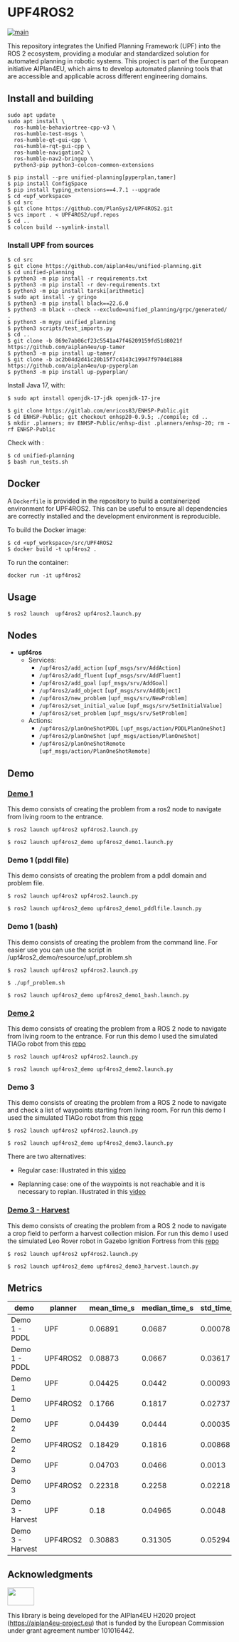 # UPF4ROS2

[![main](https://github.com/PlanSys2/UPF4ROS2/actions/workflows/main.yaml/badge.svg)](https://github.com/PlanSys2/UPF4ROS2/actions/workflows/main.yaml)

This repository integrates the Unified Planning Framework (UPF) into the ROS 2 ecosystem, providing a modular and standardized solution for automated planning in robotic systems. This project is part of the European initiative AIPlan4EU, which aims to develop automated planning tools that are accessible and applicable across different engineering domains.

## Install and building

```
sudo apt update
sudo apt install \
  ros-humble-behaviortree-cpp-v3 \
  ros-humble-test-msgs \
  ros-humble-qt-gui-cpp \
  ros-humble-rqt-gui-cpp \
  ros-humble-navigation2 \
  ros-humble-nav2-bringup \
  python3-pip python3-colcon-common-extensions

```

```
$ pip install --pre unified-planning[pyperplan,tamer]
$ pip install ConfigSpace
$ pip install typing_extensions==4.7.1 --upgrade
$ cd <upf_workspace>
$ cd src
$ git clone https://github.com/PlanSys2/UPF4ROS2.git
$ vcs import . < UPF4ROS2/upf.repos
$ cd ..
$ colcon build --symlink-install
```

### Install UPF from sources

```
$ cd src
$ git clone https://github.com/aiplan4eu/unified-planning.git
$ cd unified-planning
$ python3 -m pip install -r requirements.txt
$ python3 -m pip install -r dev-requirements.txt
$ python3 -m pip install tarski[arithmetic]
$ sudo apt install -y gringo
$ python3 -m pip install black==22.6.0
$ python3 -m black --check --exclude=unified_planning/grpc/generated/ .
$ python3 -m mypy unified_planning
$ python3 scripts/test_imports.py
$ cd ..
$ git clone -b 869e7ab06cf23c5541a47f46209159fd51d8021f https://github.com/aiplan4eu/up-tamer
$ python3 -m pip install up-tamer/
$ git clone -b ac2b04d2d41c20b15f7c4143c19947f9704d1888 https://github.com/aiplan4eu/up-pyperplan
$ python3 -m pip install up-pyperplan/
```

Install Java 17, with:

```
$ sudo apt install openjdk-17-jdk openjdk-17-jre
```

```
$ git clone https://gitlab.com/enricos83/ENHSP-Public.git
$ cd ENHSP-Public; git checkout enhsp20-0.9.5; ./compile; cd ..
$ mkdir .planners; mv ENHSP-Public/enhsp-dist .planners/enhsp-20; rm -rf ENHSP-Public
```

Check with :

```
$ cd unified-planning
$ bash run_tests.sh
```

## Docker

A `Dockerfile` is provided in the repository to build a containerized environment for UPF4ROS2. This can be useful to ensure all dependencies are correctly installed and the development environment is reproducible.

To build the Docker image:

```
$ cd <upf_workspace>/src/UPF4ROS2
$ docker build -t upf4ros2 .
```

To run the container:

```
docker run -it upf4ros2
```

## Usage

`$ ros2 launch  upf4ros2 upf4ros2.launch.py`

## Nodes

- **upf4ros**
  - Services:
    - `/upf4ros2/add_action` `[upf_msgs/srv/AddAction]`
    - `/upf4ros2/add_fluent` `[upf_msgs/srv/AddFluent]`
    - `/upf4ros2/add_goal` `[upf_msgs/srv/AddGoal]`
    - `/upf4ros2/add_object` `[upf_msgs/srv/AddObject]`
    - `/upf4ros2/new_problem` `[upf_msgs/srv/NewProblem]`
    - `/upf4ros2/set_initial_value` `[upf_msgs/srv/SetInitialValue]`
    - `/upf4ros2/set_problem` `[upf_msgs/srv/SetProblem]`
  - Actions:
    - `/upf4ros2/planOneShotPDDL` `[upf_msgs/action/PDDLPlanOneShot]`
    - `/upf4ros2/planOneShot` `[upf_msgs/action/PlanOneShot]`
    - `/upf4ros2/planOneShotRemote` `[upf_msgs/action/PlanOneShotRemote]`

## Demo

### [Demo 1](https://www.youtube.com/watch?v=fObz6H1DnXs)

This demo consists of creating the problem from a ros2 node to navigate from living room to the entrance.

`$ ros2 launch upf4ros2 upf4ros2.launch.py`

`$ ros2 launch upf4ros2_demo upf4ros2_demo1.launch.py`

### Demo 1 (pddl file)

This demo consists of creating the problem from a pddl domain and problem file.

`$ ros2 launch upf4ros2 upf4ros2.launch.py`

`$ ros2 launch upf4ros2_demo upf4ros2_demo1_pddlfile.launch.py`

### Demo 1 (bash)

This demo consists of creating the problem from the command line. For easier use you can use the script in /upf4ros2_demo/resource/upf_problem.sh

`$ ros2 launch upf4ros2 upf4ros2.launch.py`

`$ ./upf_problem.sh`

`$ ros2 launch upf4ros2_demo upf4ros2_demo1_bash.launch.py`

### [Demo 2](https://www.youtube.com/watch?v=HJ46htSfPZY)

This demo consists of creating the problem from a ROS 2 node to navigate from living room to the entrance.
For run this demo I used the simulated TIAGo robot from this [repo](https://github.com/jmguerreroh/ros2_computer_vision)

`$ ros2 launch upf4ros2 upf4ros2.launch.py`

`$ ros2 launch upf4ros2_demo upf4ros2_demo2.launch.py`

### Demo 3

This demo consists of creating the problem from a ROS 2 node to navigate and check a list of waypoints starting from living room.
For run this demo I used the simulated TIAGo robot from this [repo](https://github.com/jmguerreroh/ros2_computer_vision)

`$ ros2 launch upf4ros2 upf4ros2.launch.py`

`$ ros2 launch upf4ros2_demo upf4ros2_demo3.launch.py`

There are two alternatives:

- Regular case: Illustrated in this [video](https://youtu.be/2nKqxGYlHk8)

- Replanning case: one of the waypoints is not reachable and it is necessary to replan. Illustrated in this [video](https://youtu.be/UJncg7GPCro)

### [Demo 3 - Harvest](https://youtu.be/21oZHhl7kcA)

This demo consists of creating the problem from a ROS 2 node to navigate a crop field to perform a harvest collection mision.
For run this demo I used the simulated Leo Rover robot in Gazebo Ignition Fortress from this [repo](https://github.com/luispri2001/gps_ignition_simulation)

`$ ros2 launch upf4ros2 upf4ros2.launch.py`

`$ ros2 launch upf4ros2_demo upf4ros2_demo3_harvest.launch.py`

## Metrics

| demo             | planner  | mean_time_s | median_time_s | std_time_s | min_s  | max_s  | num_runs |
| ---------------- | -------- | ----------- | ------------- | ---------- | ------ | ------ | -------- |
| Demo 1 - PDDL    | UPF      | 0.06891     | 0.0687        | 0.00078    | 0.0678 | 0.0706 | 10       |
| Demo 1 - PDDL    | UPF4ROS2 | 0.08873     | 0.0667        | 0.03617    | 0.0653 | 0.1460 | 10       |
| Demo 1           | UPF      | 0.04425     | 0.0442        | 0.00093    | 0.0433 | 0.0467 | 10       |
| Demo 1           | UPF4ROS2 | 0.1766      | 0.1817        | 0.02737    | 0.1009 | 0.1949 | 10       |
| Demo 2           | UPF      | 0.04439     | 0.0444        | 0.00035    | 0.0438 | 0.0448 | 10       |
| Demo 2           | UPF4ROS2 | 0.18429     | 0.1816        | 0.00868    | 0.1771 | 0.2035 | 10       |
| Demo 3           | UPF      | 0.04703     | 0.0466        | 0.0013     | 0.0454 | 0.0498 | 10       |
| Demo 3           | UPF4ROS2 | 0.22318     | 0.2258        | 0.02218    | 0.1767 | 0.2592 | 10       |
| Demo 3 - Harvest | UPF      | 0.18        | 0.04965       | 0.0048     | 0.0482 | 0.064  | 10       |
| Demo 3 - Harvest | UPF4ROS2 | 0.30883     | 0.31305       | 0.05294    | 0.1778 | 0.3678 | 10       |

## Acknowledgments

<img src="https://www.aiplan4eu-project.eu/wp-content/uploads/2021/07/euflag.png" width="60" height="40">

This library is being developed for the AIPlan4EU H2020 project (https://aiplan4eu-project.eu) that is funded by the European Commission under grant agreement number 101016442.
